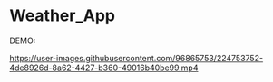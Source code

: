 # Weather_App

DEMO:

https://user-images.githubusercontent.com/96865753/224753752-4de8926d-8a62-4427-b360-49016b40be99.mp4

